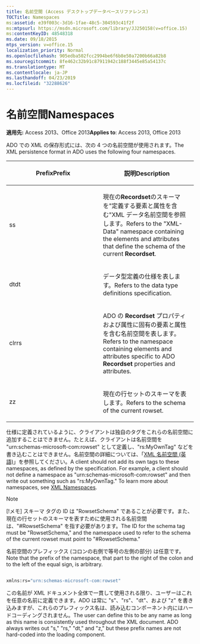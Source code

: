 ```yaml
---
title: 名前空間 (Access デスクトップデータベースリファレンス)
TOCTitle: Namespaces
ms:assetid: e39f003c-3d16-1fae-48c5-304593c41f2f
ms:mtpsurl: https://msdn.microsoft.com/library/JJ250158(v=office.15)
ms:contentKeyID: 48548318
ms.date: 09/18/2015
mtps_version: v=office.15
localization_priority: Normal
ms.openlocfilehash: 905edba502fcc2994be6f6b8e50a7200b66a82b8
ms.sourcegitcommit: 8fe462c32b91c87911942c188f3445e85a54137c
ms.translationtype: MT
ms.contentlocale: ja-JP
ms.lasthandoff: 04/23/2019
ms.locfileid: "32288626"
---
```

# <a name="namespaces"></a><span data-ttu-id="f7bba-102">名前空間</span><span class="sxs-lookup"><span data-stu-id="f7bba-102">Namespaces</span></span>

<span data-ttu-id="f7bba-103">**適用先:** Access 2013、Office 2013</span><span class="sxs-lookup"><span data-stu-id="f7bba-103">**Applies to**: Access 2013, Office 2013</span></span>

<span data-ttu-id="f7bba-104">ADO での XML の保存形式には、次の 4 つの名前空間が使用されます。</span><span class="sxs-lookup"><span data-stu-id="f7bba-104">The XML persistence format in ADO uses the following four namespaces.</span></span>

<table>
<colgroup>
<col style="width: 50%" />
<col style="width: 50%" />
</colgroup>
<thead>
<tr class="header">
<th><p><span data-ttu-id="f7bba-105">Prefix</span><span class="sxs-lookup"><span data-stu-id="f7bba-105">Prefix</span></span></p></th>
<th><p><span data-ttu-id="f7bba-106">説明</span><span class="sxs-lookup"><span data-stu-id="f7bba-106">Description</span></span></p></th>
</tr>
</thead>
<tbody>
<tr class="odd">
<td><p><span data-ttu-id="f7bba-107">s</span><span class="sxs-lookup"><span data-stu-id="f7bba-107">s</span></span></p></td>
<td><p><span data-ttu-id="f7bba-108">現在の<strong>Recordset</strong>のスキーマを&quot;定義する要素と属性を含む&quot;XML データ名前空間を参照します。</span><span class="sxs-lookup"><span data-stu-id="f7bba-108">Refers to the &quot;XML-Data&quot; namespace containing the elements and attributes that define the schema of the current <strong>Recordset</strong>.</span></span></p></td>
</tr>
<tr class="even">
<td><p><span data-ttu-id="f7bba-109">dt</span><span class="sxs-lookup"><span data-stu-id="f7bba-109">dt</span></span></p></td>
<td><p><span data-ttu-id="f7bba-110">データ型定義の仕様を表します。</span><span class="sxs-lookup"><span data-stu-id="f7bba-110">Refers to the data type definitions specification.</span></span></p></td>
</tr>
<tr class="odd">
<td><p><span data-ttu-id="f7bba-111">clr</span><span class="sxs-lookup"><span data-stu-id="f7bba-111">rs</span></span></p></td>
<td><p><span data-ttu-id="f7bba-112">ADO の <strong>Recordset</strong> プロパティおよび属性に固有の要素と属性を含む名前空間を表します。</span><span class="sxs-lookup"><span data-stu-id="f7bba-112">Refers to the namespace containing elements and attributes specific to ADO <strong>Recordset</strong> properties and attributes.</span></span></p></td>
</tr>
<tr class="even">
<td><p><span data-ttu-id="f7bba-113">z</span><span class="sxs-lookup"><span data-stu-id="f7bba-113">z</span></span></p></td>
<td><p><span data-ttu-id="f7bba-114">現在の行セットのスキーマを表します。</span><span class="sxs-lookup"><span data-stu-id="f7bba-114">Refers to the schema of the current rowset.</span></span></p></td>
</tr>
</tbody>
</table>


<span data-ttu-id="f7bba-p101">仕様に定義されているように、クライアントは独自のタグをこれらの名前空間に追加することはできません。たとえば、クライアントは名前空間を "urn:schemas-microsoft-com:rowset" として定義し、"rs:MyOwnTag" などを書き込むことはできません。名前空間の詳細については、「[XML 名前空間 (英語)](https://www.w3.org/tr/xml-names/)」を参照してください。</span><span class="sxs-lookup"><span data-stu-id="f7bba-p101">A client should not add its own tags to these namespaces, as defined by the specification. For example, a client should not define a namespace as "urn:schemas-microsoft-com:rowset" and then write out something such as "rs:MyOwnTag." To learn more about namespaces, see [XML Namespaces](https://www.w3.org/tr/xml-names/).</span></span>

> [!NOTE]
> <span data-ttu-id="f7bba-118">[!メモ] スキーマ タグの ID は "RowsetSchema" であることが必要です。また、現在の行セットのスキーマを表すために使用される名前空間は、"#RowsetSchema" を指す必要があります。</span><span class="sxs-lookup"><span data-stu-id="f7bba-118">The ID for the schema tag must be "RowsetSchema," and the namespace used to refer to the schema of the current rowset must point to "#RowsetSchema."</span></span>

<span data-ttu-id="f7bba-119">名前空間のプレフィックス (コロンの右側で等号の左側の部分) は任意です。</span><span class="sxs-lookup"><span data-stu-id="f7bba-119">Note that the prefix of the namespace, that part to the right of the colon and to the left of the equal sign, is arbitrary.</span></span>

```vb 
 
xmlns:rs="urn:schemas-microsoft-com:rowset" 
```

<span data-ttu-id="f7bba-p102">この名前が XML ドキュメント全体で一貫して使用される限り、ユーザーはこれを任意の名前に定義できます。ADO は常に "s"、"rs"、"dt"、および "z" を書き込みますが、これらのプレフィックス名は、読み込むコンポーネント内にはハードコーディングされません。</span><span class="sxs-lookup"><span data-stu-id="f7bba-p102">The user can define this to be any name as long as this name is consistently used throughout the XML document. ADO always writes out "s," "rs," "dt," and "z," but these prefix names are not hard-coded into the loading component.</span></span>



